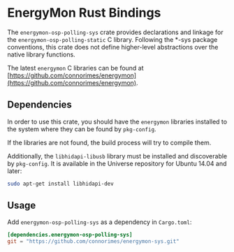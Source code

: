 # EnergyMon Rust Bindings

The `energymon-osp-polling-sys` crate provides declarations and linkage for the
`energymon-osp-polling-static` C library.
Following the *-sys package conventions, this crate does not define
higher-level abstractions over the native library functions.

The latest `energymon` C libraries can be found at
[https://github.com/connorimes/energymon](https://github.com/connorimes/energymon).

## Dependencies

In order to use this crate, you should have the `energymon` libraries
installed to the system where they can be found by `pkg-config`.

If the libraries are not found, the build process will try to compile them.

Additionally, the `libhidapi-libusb` library must be installed and discoverable
by `pkg-config`.
It is available in the Universe repository for Ubuntu 14.04 and later:

```sh
sudo apt-get install libhidapi-dev
```

## Usage
Add `energymon-osp-polling-sys` as a dependency in `Cargo.toml`:

```toml
[dependencies.energymon-osp-polling-sys]
git = "https://github.com/connorimes/energymon-sys.git"
```
